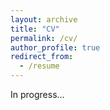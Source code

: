 ```yaml
---
layout: archive
title: "CV"
permalink: /cv/
author_profile: true
redirect_from:
  - /resume
---
```


In progress...
